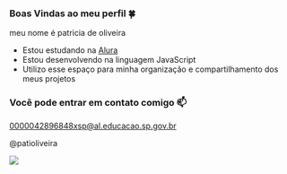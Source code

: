 
### Boas Vindas ao meu perfil 🍀

meu nome é patricia de oliveira

- Estou estudando na [Alura](https://www.alura.com.br)
- Estou desenvolvendo na linguagem JavaScript
- Utilizo esse espaço para minha organização e compartilhamento dos meus projetos

### Você pode entrar em contato comigo 📫

0000042896848xsp@al.educacao.sp.gov.br

@patioliveira

![](https://media1.tenor.com/m/wPudCfjCrD8AAAAC/penguin-hello.gif)
